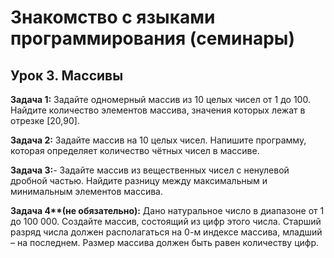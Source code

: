 # Знакомство с языками программирования (семинары)

## Урок 3. Массивы

__Задача 1:__ Задайте одномерный массив из 10 целых чисел от 1 до 100. Найдите количество элементов массива, значения которых лежат в отрезке [20,90].

__Задача 2:__ Задайте массив на 10 целых чисел. Напишите программу, которая определяет количество чётных чисел в массиве.

__Задача 3:__- Задайте массив из вещественных чисел с ненулевой дробной частью. Найдите разницу между максимальным и минимальным элементов массива.

__Задача 4**(не обязательно):__ Дано натуральное число в диапазоне от 1 до 100 000. Создайте массив, состоящий из цифр этого числа. Старший разряд числа должен располагаться на 0-м индексе массива, младший – на последнем. Размер массива должен быть равен количеству цифр.